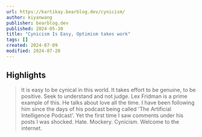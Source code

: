 ```yaml
---
url: https://kartikay.bearblog.dev/cynicism/
author: kiyanwang
publisher: bearblog.dev
published: 2024-05-30
title: "Cynicism Is Easy, Optimism takes work"
tags: []
created: 2024-07-09
modified: 2024-07-20
---
```


## Highlights

> It is easy to be cynical in this world. It takes effort to be genuine, to be positive. Seek to understand and not judge. Lex Fridman is a prime example of this. He talks about love all the time. I have been following him since the days of his podcast being called 'The Artificial Intelligence Podcast'. Yet the first time I saw comments under his posts I was shocked. Hate. Mockery. Cynicism. Welcome to the internet.

